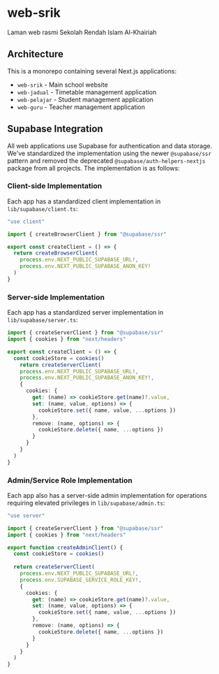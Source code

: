 # web-srik
Laman web rasmi Sekolah Rendah Islam Al-Khairiah

## Architecture

This is a monorepo containing several Next.js applications:

- `web-srik` - Main school website
- `web-jadual` - Timetable management application
- `web-pelajar` - Student management application
- `web-guru` - Teacher management application

## Supabase Integration

All web applications use Supabase for authentication and data storage. We've standardized the implementation using the newer `@supabase/ssr` pattern and removed the deprecated `@supabase/auth-helpers-nextjs` package from all projects. The implementation is as follows:

### Client-side Implementation
Each app has a standardized client implementation in `lib/supabase/client.ts`:

```typescript
"use client"

import { createBrowserClient } from "@supabase/ssr"

export const createClient = () => {
  return createBrowserClient(
    process.env.NEXT_PUBLIC_SUPABASE_URL!,
    process.env.NEXT_PUBLIC_SUPABASE_ANON_KEY!
  )
}
```

### Server-side Implementation
Each app has a standardized server implementation in `lib/supabase/server.ts`:

```typescript
import { createServerClient } from "@supabase/ssr"
import { cookies } from "next/headers"

export const createClient = () => {
  const cookieStore = cookies()
    return createServerClient(
    process.env.NEXT_PUBLIC_SUPABASE_URL!,
    process.env.NEXT_PUBLIC_SUPABASE_ANON_KEY!,
    {
      cookies: {
        get: (name) => cookieStore.get(name)?.value,
        set: (name, value, options) => {
          cookieStore.set({ name, value, ...options })
        },
        remove: (name, options) => {
          cookieStore.delete({ name, ...options })
        }
      }
    }
  )
}
```

### Admin/Service Role Implementation
Each app also has a server-side admin implementation for operations requiring elevated privileges in `lib/supabase/admin.ts`:

```typescript
"use server"

import { createServerClient } from "@supabase/ssr"
import { cookies } from "next/headers"

export function createAdminClient() {
  const cookieStore = cookies()
  
  return createServerClient(
    process.env.NEXT_PUBLIC_SUPABASE_URL!,
    process.env.SUPABASE_SERVICE_ROLE_KEY!,
    {
      cookies: {
        get: (name) => cookieStore.get(name)?.value,
        set: (name, value, options) => {
          cookieStore.set({ name, value, ...options })
        },
        remove: (name, options) => {
          cookieStore.delete({ name, ...options })
        }
      }
    }
  )
}
```

